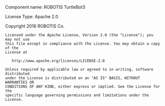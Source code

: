 Component name: ROBOTIS TurtleBot3

License Type: Apache 2.0

Copyright 2016 ROBOTIS Co.

```
Licensed under the Apache License, Version 2.0 (the "License"); you may not use
this file except in compliance with the License. You may obtain a copy of the 
License at

   http://www.apache.org/licenses/LICENSE-2.0

Unless required by applicable law or agreed to in writing, software distributed 
under the License is distributed on an "AS IS" BASIS, WITHOUT WARRANTIES OR 
CONDITIONS OF ANY KIND, either express or implied. See the License for the 
specific language governing permissions and limitations under the License.
```
